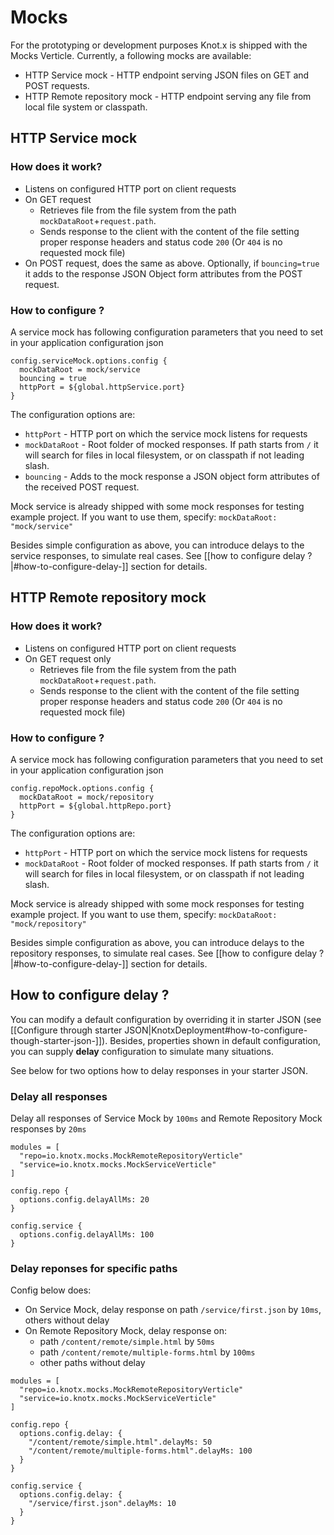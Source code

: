 # Mocks
For the prototyping or development purposes Knot.x is shipped with the Mocks Verticle. Currently, a following mocks are available:
- HTTP Service mock - HTTP endpoint serving JSON files on GET and POST requests.
- HTTP Remote repository mock - HTTP endpoint serving any file from local file system or classpath.

## HTTP Service mock
### How does it work?
- Listens on configured HTTP port on client requests
- On GET request
  - Retrieves file from the file system from the path `mockDataRoot`+`request.path`.
  - Sends response to the client with the content of the file setting proper response headers and status code `200` (Or `404` is no requested mock file)
- On POST request, does the same as above. Optionally, if `bouncing=true` it adds to the response JSON Object form attributes from the POST request.  

### How to configure ?
A service mock has following configuration parameters that you need to set in your application configuration json
```hocon
config.serviceMock.options.config {
  mockDataRoot = mock/service
  bouncing = true
  httpPort = ${global.httpService.port}
}
```

The configuration options are:
- `httpPort` - HTTP port on which the service mock listens for requests
- `mockDataRoot` - Root folder of mocked responses. If path starts from `/` it will search for files in local filesystem, or on classpath if not leading slash.
- `bouncing` - Adds to the mock response a JSON object form attributes of the received POST request.

Mock service is already shipped with some mock responses for testing example project. If you want to use them, specify:
`mockDataRoot: "mock/service"`

Besides simple configuration as above, you can introduce delays to the service responses, to simulate real cases.
See [[how to configure delay ?|#how-to-configure-delay-]] section for details.

## HTTP Remote repository mock
### How does it work?
- Listens on configured HTTP port on client requests
- On GET request only
  - Retrieves file from the file system from the path `mockDataRoot`+`request.path`.
  - Sends response to the client with the content of the file setting proper response headers and status code `200` (Or `404` is no requested mock file)

### How to configure ?
A service mock has following configuration parameters that you need to set in your application configuration json
```hocon
config.repoMock.options.config {
  mockDataRoot = mock/repository
  httpPort = ${global.httpRepo.port}
}
```
The configuration options are:
- `httpPort` - HTTP port on which the service mock listens for requests
- `mockDataRoot` - Root folder of mocked responses. If path starts from `/` it will search for files in local filesystem, or on classpath if not leading slash.

Mock service is already shipped with some mock responses for testing example project. If you want to use them, specify:
`mockDataRoot: "mock/repository"`

Besides simple configuration as above, you can introduce delays to the repository responses, to simulate real cases.
See [[how to configure delay ?|#how-to-configure-delay-]] section for details.

## How to configure delay ?
You can modify a default configuration by overriding it in starter JSON (see [[Configure through starter JSON|KnotxDeployment#how-to-configure-though-starter-json-]]).
Besides, properties shown in default configuration, you can supply **delay** configuration to simulate many situations.

See below for two options how to delay responses in your starter JSON.

### Delay all responses
Delay all responses of Service Mock by `100ms` and Remote Repository Mock responses by `20ms`
```hocon
modules = [
  "repo=io.knotx.mocks.MockRemoteRepositoryVerticle"
  "service=io.knotx.mocks.MockServiceVerticle"
]

config.repo {
  options.config.delayAllMs: 20
}

config.service {
  options.config.delayAllMs: 100
}
```

### Delay reponses for specific paths
Config below does:
- On Service Mock, delay response on path `/service/first.json` by `10ms`, others without delay
- On Remote Repository Mock, delay response on:
  - path `/content/remote/simple.html` by `50ms`
  - path `/content/remote/multiple-forms.html` by `100ms`
  - other paths without delay

```hocon
modules = [
  "repo=io.knotx.mocks.MockRemoteRepositoryVerticle"
  "service=io.knotx.mocks.MockServiceVerticle"
]

config.repo {
  options.config.delay: {
    "/content/remote/simple.html".delayMs: 50
    "/content/remote/multiple-forms.html".delayMs: 100
  }
}

config.service {
  options.config.delay: {
    "/service/first.json".delayMs: 10
  }
}
```
